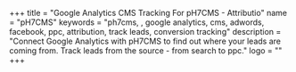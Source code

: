 +++
title = "Google Analytics CMS Tracking For pH7CMS - Attributio"
name = "pH7CMS"
keywords = "ph7cms, , google analytics, cms, adwords, facebook, ppc, attribution, track leads, conversion tracking"
description = "Connect Google Analytics with pH7CMS to find out where your leads are coming from. Track leads from the source - from search to ppc."
logo = ""
+++
